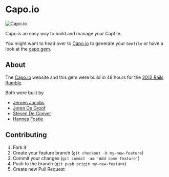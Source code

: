 # Capo.io

![Capo.io](http://capo.io/assets/logo.png)

Capo is an easy way to build and manage your Capfile.

You might want to head over to [Capo.io](http://capo.io) to generate your `Gemfile` or have a look at the [capo gem](https://github.com/capoio/capo).

## About

The [Capo.io](http://capo.io) website and this gem were build in 48 hours for the [2012 Rails Rumble](http://railsrumble.com/).

Both were built by
* [Jeroen Jacobs](https://github.com/jeroenj)
* [Joren De Groof](https://github.com/joren)
* [Steven De Coeyer](https://github.com/zhann)
* [Hannes Fostie](https://github.com/hannesfostie)

## Contributing

1. Fork it
2. Create your feature branch (`git checkout -b my-new-feature`)
3. Commit your changes (`git commit -am 'Add some feature'`)
4. Push to the branch (`git push origin my-new-feature`)
5. Create new Pull Request

